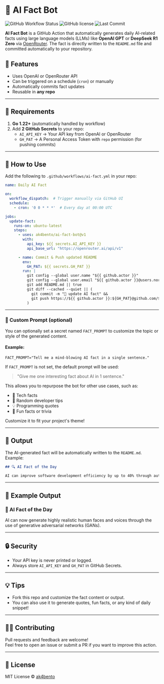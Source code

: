 # 🤖 AI Fact Bot

![GitHub Workflow Status](https://img.shields.io/github/actions/workflow/status/ak4bento/ai-fact-bot/ai-fact.yml?branch=main)
![GitHub license](https://img.shields.io/github/license/ak4bento/ai-fact-bot)
![Last Commit](https://img.shields.io/github/last-commit/ak4bento/ai-fact-bot)

**AI Fact Bot** is a GitHub Action that automatically generates daily AI-related facts using large language models (LLMs) like **OpenAI GPT** or **DeepSeek R1 Zero** via [OpenRouter](https://openrouter.ai). The fact is directly written to the `README.md` file and committed automatically to your repository.

## 🚀 Features

- Uses OpenAI or OpenRouter API
- Can be triggered on a schedule (`cron`) or manually
- Automatically commits fact updates
- Reusable in **any repo**

---

## 🧰 Requirements

1. **Go 1.22+** (automatically handled by workflow)
2. Add **2 GitHub Secrets** to your repo:
   - `AI_API_KEY` → Your API key from OpenAI or OpenRouter
   - `GH_PAT` → A Personal Access Token with `repo` permission (for pushing commits)

---

## 🔧 How to Use

Add the following to `.github/workflows/ai-fact.yml` in your repo:

```yaml
name: Daily AI Fact

on:
  workflow_dispatch:  # Trigger manually via GitHub UI
  schedule:
    - cron: '0 0 * * *'  # Every day at 00:00 UTC

jobs:
  update-fact:
    runs-on: ubuntu-latest
    steps:
      - uses: ak4bento/ai-fact-bot@v1
        with:
          api_key: ${{ secrets.AI_API_KEY }}
          api_base_url: "https://openrouter.ai/api/v1"

      - name: Commit & Push updated README
        env:
          GH_PAT: ${{ secrets.GH_PAT }}
        run: |
          git config --global user.name "${{ github.actor }}"
          git config --global user.email "${{ github.actor }}@users.noreply.github.com"
          git add README.md || true
          git diff --cached --quiet || (
            git commit -m "🤖 update AI fact" &&
            git push https://${{ github.actor }}:${GH_PAT}@github.com/${{ github.repository }}.git HEAD:main
          )
```

---

### 🧠 Custom Prompt (optional)

You can optionally set a secret named `FACT_PROMPT` to customize the topic or style of the generated content.

#### Example:

```env
FACT_PROMPT="Tell me a mind-blowing AI fact in a single sentence."
```

If `FACT_PROMPT` is not set, the default prompt will be used:

> "Give me one interesting fact about AI in 1 sentence."

This allows you to repurpose the bot for other use cases, such as:

- 🧠 Tech facts  
- 🤖 Random developer tips  
- 💡 Programming quotes  
- 🔮 Fun facts or trivia  

Customize it to fit your project's theme!

---

## 📝 Output

The AI-generated fact will be automatically written to the `README.md`. Example:

```md
## 🔍 AI Fact of the Day

AI can improve software development efficiency by up to 40% through automated testing and code generation.
```

---

## 📄 Example Output 

### 🤖 AI Fact of the Day
<!-- AI-FACT-START -->
AI can now generate highly realistic human faces and voices through the use of generative adversarial networks (GANs).
<!-- AI-FACT-END -->

---

## 🔒 Security

- Your API key is never printed or logged.
- Always store `AI_API_KEY` and `GH_PAT` in GitHub Secrets.

---

## 💡 Tips

- Fork this repo and customize the fact content or output.
- You can also use it to generate quotes, fun facts, or any kind of daily snippet!

---

## 👨‍💻 Contributing

Pull requests and feedback are welcome!  
Feel free to open an issue or submit a PR if you want to improve this action.

---

## 📄 License

MIT License © [ak4bento](https://github.com/ak4bento)

